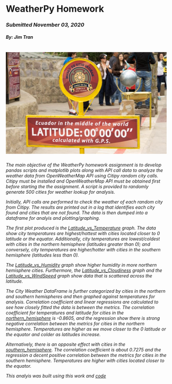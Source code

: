 # WeatherPy Homework
### _Submitted November 03, 2020_
#### _By: Jim Tran_

![equatorsign](Final_Outputs/equatorsign.png)
==============================================

*The main objective of the WeatherPy homework assignment is to develop pandas scripts and matplotlib plots along with API call data to analyze the weather data from OpenWeatherMap API using Citipy random city calls.  Citipy must be installed and OpenWeatherMap API must be obtained first before starting the the assignment.  A script is provided to randomly generate 500 cities for weather lookup for analysis.*  

*Initially, API calls are performed to check the weather of each random city from Citipy.  The results are printed out in a log that identifies each city found and cities that are not found.  The data is then dumped into a dataframe for analyis and plotting/graphing.*

*The first plot produced is the [Latitude_vs_Temperature](Final_Outputs/Latitude_Temperature.png) graph.  The data show city temperatures are highest/hottest with cities located closer to 0 latitude or the equator.  Additionally, city temperatures are lowest/coldest with cities in the northern hemisphere 
(latitudes greater than 0); and conversely, city temperatures are higher/hotter with cities in the southern hemisphere (latitudes less than 0).* 

 *The [Latitude_vs_Humidity](Final_Outputs/Latitude_Humidity.png) graph show higher humidity in more northern hemisphere cities.  Furthermore, the [Latitude_vs_Cloudiness](Final_Outputs/Latitude_Cloudiness.png) graph and the [Latitude_vs_WindSpeed](Final_Outputs/Latitude_WindSpeed.png) graph show data that is scattered across the latitude.*
  
*The City Weather DataFrame is further categorized by cities in the northern and southern hemispheres and then graphed against temperatures for analysis. Correlation coefficient and linear regressions are calculated to see how closely fitted the data is between the metrics.  The correlation coefficient for temperatures and latitude for cities in the [northern_hemisphere](Final_Outputs/Temperature_Latitude_NorthHem.png) is -0.8605, and the regression show there is strong negative correlation between the metrics for cities in the northern hemisphere.  Temperatures are higher as we move closer to the 0 latitude or the equator and colder as latitudes increase.*

*Alternatively, there is an opposite effect with cities in the [southern_hemisphere](Final_Outputs/Temperature_Latitude_SouthHem.png). The correlation coefficient is about 0.7275 and the regression a decent positive correlation between the metrics for cities in the southern hemisphere.  Temperatures are higher with cities located closer to the equator.* 

*This analyis was built using this work and [code](https://github.com/JimKTran/UofT-BCS-Python-API-Challenge/blob/master/WeatherPy/WeatherPy_Final.ipynb)*
